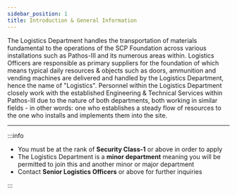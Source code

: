 ```yaml
---
sidebar_position: 1
title: Introduction & General Information
---
```

The Logistics Department handles the transportation of materials fundamental to the operations of the SCP Foundation across various installations such as Pathos-III and its numerous areas within. Logistics Officers are responsible as primary suppliers for the foundation of which means typical daily resources & objects such as doors, ammunition and vending machines are delivered and handled by the Logistics Department, hence the name of "Logistics". Personnel within the Logistics Department closely work with the established Engineering & Technical Services within Pathos-III due to the nature of both departments, both working in similar fields - in other words: one who establishes a steady flow of resources to the one who installs and implements them into the site.

---


:::info

 - You must be at the rank of **Security Class-1** or above in order to apply
 - The Logistics Department is a **minor department** meaning you will be permitted to join this and another minor or major department
 - Contact **Senior Logistics Officers** or above for further inquiries


:::